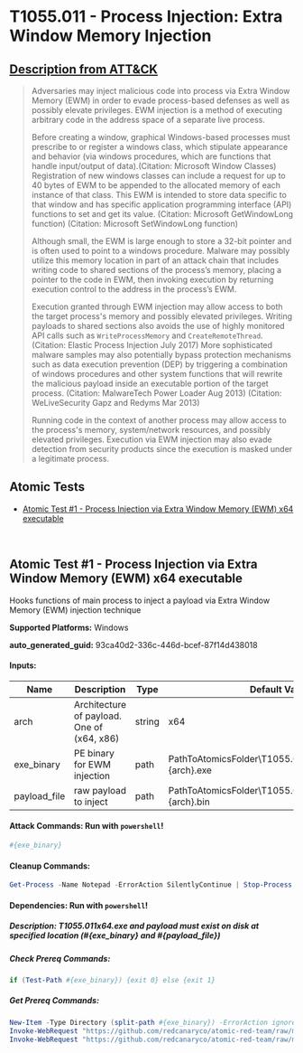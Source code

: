 # T1055.011 - Process Injection: Extra Window Memory Injection

## [Description from ATT&CK](https://attack.mitre.org/techniques/T1055/011)

<blockquote>Adversaries may inject malicious code into process via Extra Window Memory (EWM) in order to evade process-based defenses as well as possibly elevate privileges. EWM injection is a method of executing arbitrary code in the address space of a separate live process.

Before creating a window, graphical Windows-based processes must prescribe to or register a windows class, which stipulate appearance and behavior (via windows procedures, which are functions that handle input/output of data).(Citation: Microsoft Window Classes) Registration of new windows classes can include a request for up to 40 bytes of EWM to be appended to the allocated memory of each instance of that class. This EWM is intended to store data specific to that window and has specific application programming interface (API) functions to set and get its value. (Citation: Microsoft GetWindowLong function) (Citation: Microsoft SetWindowLong function)

Although small, the EWM is large enough to store a 32-bit pointer and is often used to point to a windows procedure. Malware may possibly utilize this memory location in part of an attack chain that includes writing code to shared sections of the process’s memory, placing a pointer to the code in EWM, then invoking execution by returning execution control to the address in the process’s EWM.

Execution granted through EWM injection may allow access to both the target process's memory and possibly elevated privileges. Writing payloads to shared sections also avoids the use of highly monitored API calls such as <code>WriteProcessMemory</code> and <code>CreateRemoteThread</code>.(Citation: Elastic Process Injection July 2017) More sophisticated malware samples may also potentially bypass protection mechanisms such as data execution prevention (DEP) by triggering a combination of windows procedures and other system functions that will rewrite the malicious payload inside an executable portion of the target process. (Citation: MalwareTech Power Loader Aug 2013) (Citation: WeLiveSecurity Gapz and Redyms Mar 2013)

Running code in the context of another process may allow access to the process's memory, system/network resources, and possibly elevated privileges. Execution via EWM injection may also evade detection from security products since the execution is masked under a legitimate process. </blockquote>

## Atomic Tests

- [Atomic Test #1 - Process Injection via Extra Window Memory (EWM) x64 executable](#atomic-test-1---process-injection-via-extra-window-memory-ewm-x64-executable)

<br/>

## Atomic Test #1 - Process Injection via Extra Window Memory (EWM) x64 executable

Hooks functions of main process to inject a payload via Extra Window Memory (EWM) injection technique

**Supported Platforms:** Windows

**auto_generated_guid:** 93ca40d2-336c-446d-bcef-87f14d438018

#### Inputs:

| Name         | Description                                | Type   | Default Value                                                          |
| ------------ | ------------------------------------------ | ------ | ---------------------------------------------------------------------- |
| arch         | Architecture of payload. One of (x64, x86) | string | x64                                                                    |
| exe_binary   | PE binary for EWM injection                | path   | PathToAtomicsFolder&#92;T1055.011&#92;bin&#92;T1055.011\_#{arch}.exe   |
| payload_file | raw payload to inject                      | path   | PathToAtomicsFolder&#92;T1055.011&#92;bin&#92;payload.exe\_#{arch}.bin |

#### Attack Commands: Run with `powershell`!

```powershell
#{exe_binary}
```

#### Cleanup Commands:

```powershell
Get-Process -Name Notepad -ErrorAction SilentlyContinue | Stop-Process -Force
```

#### Dependencies: Run with `powershell`!

##### Description: T1055.011x64.exe and payload must exist on disk at specified location (#{exe_binary} and #{payload_file})

##### Check Prereq Commands:

```powershell
if (Test-Path #{exe_binary}) {exit 0} else {exit 1}
```

##### Get Prereq Commands:

```powershell
New-Item -Type Directory (split-path #{exe_binary}) -ErrorAction ignore | Out-Null
Invoke-WebRequest "https://github.com/redcanaryco/atomic-red-team/raw/master/atomics/T1055.011/bin/T1055.011_#{arch}.exe" -OutFile "#{exe_binary}" -UseBasicParsing
Invoke-WebRequest "https://github.com/redcanaryco/atomic-red-team/raw/master/atomics/T1055.011/bin/payload.exe_#{arch}.bin" -OutFile "#{payload_file}" -UseBasicParsing
```

<br/>
